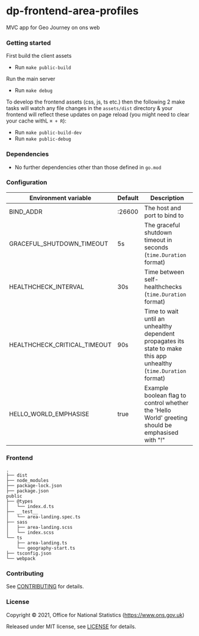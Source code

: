 # dp-frontend-area-profiles
MVC app for Geo Journey on ons web


### Getting started

First build the client assets
* Run `make public-build`

Run the main server
* Run `make debug`

To develop the frontend assets (css, js, ts etc.) then the following 2 make tasks will watch any file changes in the `assets/dist` directory & your frontend will reflect these updates on page reload (you might need to clear your cache withL `⌘ + R`):
* Run `make public-build-dev`
* Run `make public-debug`

### Dependencies

* No further dependencies other than those defined in `go.mod`

### Configuration

| Environment variable         | Default   | Description
| ---------------------------- | --------- | -----------
| BIND_ADDR                    | :26600    | The host and port to bind to
| GRACEFUL_SHUTDOWN_TIMEOUT    | 5s        | The graceful shutdown timeout in seconds (`time.Duration` format)
| HEALTHCHECK_INTERVAL         | 30s       | Time between self-healthchecks (`time.Duration` format)
| HEALTHCHECK_CRITICAL_TIMEOUT | 90s       | Time to wait until an unhealthy dependent propagates its state to make this app unhealthy (`time.Duration` format)
| HELLO_WORLD_EMPHASISE        | true      | Example boolean flag to control whether the 'Hello World' greeting should be emphasised with "!"

### Frontend
```
.
├── dist
├── node_modules
├── package-lock.json
├── package.json
public
├── @types
│   └── index.d.ts
├── __test__
│   └── area-landing.spec.ts
├── sass
│   ├── area-landing.scss
│   └── index.scss
└── ts
    ├── area-landing.ts
    └── geography-start.ts
├── tsconfig.json
└── webpack
```

### Contributing

See [CONTRIBUTING](CONTRIBUTING.md) for details.

### License

Copyright © 2021, Office for National Statistics (https://www.ons.gov.uk)

Released under MIT license, see [LICENSE](LICENSE.md) for details.

